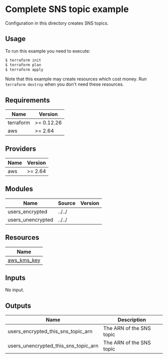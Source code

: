 # Complete SNS topic example

Configuration in this directory creates SNS topics.

## Usage

To run this example you need to execute:

```bash
$ terraform init
$ terraform plan
$ terraform apply
```

Note that this example may create resources which cost money. Run `terraform destroy` when you don't need these resources.

<!-- BEGINNING OF PRE-COMMIT-TERRAFORM DOCS HOOK -->
## Requirements

| Name | Version |
|------|---------|
| terraform | >= 0.12.26 |
| aws | >= 2.64 |

## Providers

| Name | Version |
|------|---------|
| aws | >= 2.64 |

## Modules

| Name | Source | Version |
|------|--------|---------|
| users_encrypted | ../../ |  |
| users_unencrypted | ../../ |  |

## Resources

| Name |
|------|
| [aws_kms_key](https://registry.terraform.io/providers/hashicorp/aws/latest/docs/resources/kms_key) |

## Inputs

No input.

## Outputs

| Name | Description |
|------|-------------|
| users\_encrypted\_this\_sns\_topic\_arn | The ARN of the SNS topic |
| users\_unencrypted\_this\_sns\_topic\_arn | The ARN of the SNS topic |
<!-- END OF PRE-COMMIT-TERRAFORM DOCS HOOK -->
